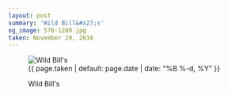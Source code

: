```yaml
---
layout: post
summary: 'Wild Bill&#x27;s'
og_image: 576-1280.jpg
taken: November 29, 2016
---
```


<figure class="post" data-src="{{ site.assets_url }}/{{ page.og_image }}">
<img alt="Wild Bill's" sizes="(min-width: 700px) 50vw, calc(100vw - 2rem)" src="{{ site.assets_url }}/576-640.jpg" srcset="{{ site.assets_url }}/576-320.jpg 320w, {{ site.assets_url }}/576-640.jpg 640w, {{ site.assets_url }}/576-960.jpg 960w, {{ site.assets_url }}/576-1280.jpg 1280w"/>
<figcaption>
<time>{{ page.taken | default: page.date | date: "%B %-d, %Y" }}</time>
<p>Wild Bill's</p>
</figcaption>
</figure>
